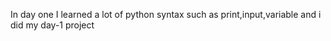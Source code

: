 In day one I learned a lot of python syntax such as print,input,variable and i did my day-1 project
